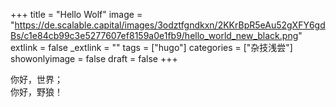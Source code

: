 +++
title = "Hello Wolf"
image = "https://de.scalable.capital/images/3odztfgndkxn/2KKrBpR5eAu52gXFY6gdBs/c1e84cb99c3e5277607ef8159a0e1fb9/hello_world_new_black.png"
extlink = false
_extlink = ""
tags = ["hugo"]
categories = ["杂技浅尝"]
showonlyimage = false
draft = false
+++

你好，世界；  
你好，野狼！
